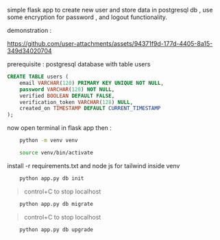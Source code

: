 simple flask app to create new user and store data in postgresql db , use some encryption for password , and logout functionality.

demonstration : 



https://github.com/user-attachments/assets/94371f9d-177d-4405-8a15-349d34020704




prerequisite : postgresql database with table users

```sql
CREATE TABLE users (
    email VARCHAR(120) PRIMARY KEY UNIQUE NOT NULL,
    password VARCHAR(128) NOT NULL,
    verified BOOLEAN DEFAULT FALSE,
    verification_token VARCHAR(128) NULL,
    created_on TIMESTAMP DEFAULT CURRENT_TIMESTAMP
);
```


now open terminal in flask app then : 

```bash
    python -m venv venv
```

```bash
    source venv/bin/activate
```

install -r requirements.txt and node js for tailwind inside venv


```bash
    python app.py db init
```

> control+C to stop localhost

```bash
    python app.py db migrate
```

> control+C to stop localhost

```bash
    python app.py db upgrade
```

